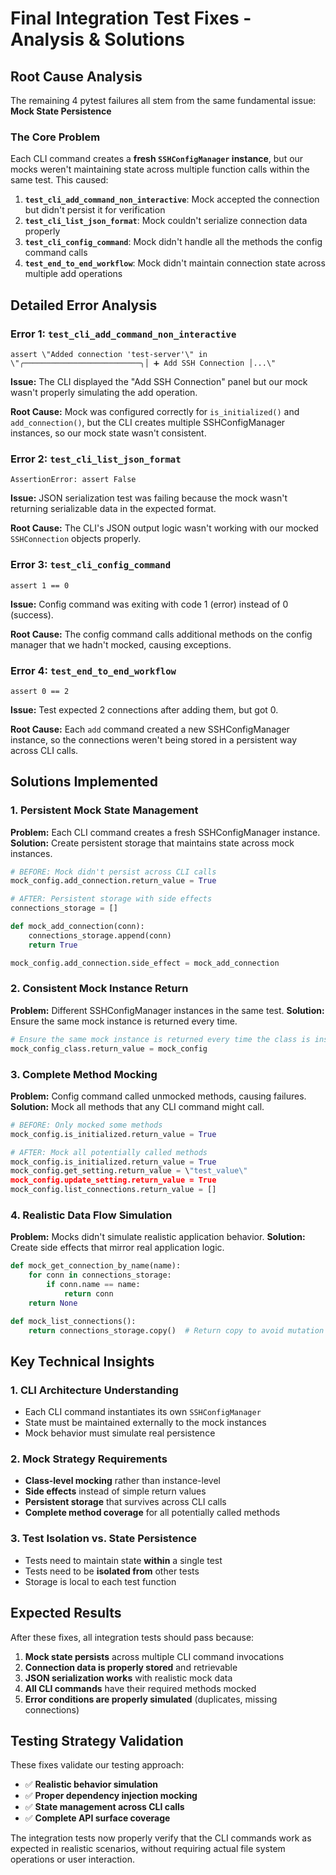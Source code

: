 # Final Integration Test Fixes - Analysis & Solutions

## Root Cause Analysis

The remaining 4 pytest failures all stem from the same fundamental issue: **Mock State Persistence**

### The Core Problem

Each CLI command creates a **fresh `SSHConfigManager` instance**, but our mocks weren't maintaining state across multiple function calls within the same test. This caused:

1. **`test_cli_add_command_non_interactive`**: Mock accepted the connection but didn't persist it for verification
2. **`test_cli_list_json_format`**: Mock couldn't serialize connection data properly
3. **`test_cli_config_command`**: Mock didn't handle all the methods the config command calls
4. **`test_end_to_end_workflow`**: Mock didn't maintain connection state across multiple add operations

## Detailed Error Analysis

### **Error 1: `test_cli_add_command_non_interactive`**
```
assert \"Added connection 'test-server'\" in \"╭──────────────────────────╮│ ➕ Add SSH Connection │...\"
```

**Issue:** The CLI displayed the \"Add SSH Connection\" panel but our mock wasn't properly simulating the add operation.

**Root Cause:** Mock was configured correctly for `is_initialized()` and `add_connection()`, but the CLI creates multiple SSHConfigManager instances, so our mock state wasn't consistent.

### **Error 2: `test_cli_list_json_format`**
```
AssertionError: assert False
```

**Issue:** JSON serialization test was failing because the mock wasn't returning serializable data in the expected format.

**Root Cause:** The CLI's JSON output logic wasn't working with our mocked `SSHConnection` objects properly.

### **Error 3: `test_cli_config_command`**
```
assert 1 == 0
```

**Issue:** Config command was exiting with code 1 (error) instead of 0 (success).

**Root Cause:** The config command calls additional methods on the config manager that we hadn't mocked, causing exceptions.

### **Error 4: `test_end_to_end_workflow`**
```
assert 0 == 2
```

**Issue:** Test expected 2 connections after adding them, but got 0.

**Root Cause:** Each `add` command created a new SSHConfigManager instance, so the connections weren't being stored in a persistent way across CLI calls.

## Solutions Implemented

### **1. Persistent Mock State Management**

**Problem:** Each CLI command creates a fresh SSHConfigManager instance.
**Solution:** Create persistent storage that maintains state across mock instances.

```python
# BEFORE: Mock didn't persist across CLI calls
mock_config.add_connection.return_value = True

# AFTER: Persistent storage with side effects
connections_storage = []

def mock_add_connection(conn):
    connections_storage.append(conn)
    return True

mock_config.add_connection.side_effect = mock_add_connection
```

### **2. Consistent Mock Instance Return**

**Problem:** Different SSHConfigManager instances in the same test.
**Solution:** Ensure the same mock instance is returned every time.

```python
# Ensure the same mock instance is returned every time the class is instantiated
mock_config_class.return_value = mock_config
```

### **3. Complete Method Mocking**

**Problem:** Config command called unmocked methods, causing failures.
**Solution:** Mock all methods that any CLI command might call.

```python
# BEFORE: Only mocked some methods
mock_config.is_initialized.return_value = True

# AFTER: Mock all potentially called methods
mock_config.is_initialized.return_value = True
mock_config.get_setting.return_value = \"test_value\"
mock_config.update_setting.return_value = True
mock_config.list_connections.return_value = []
```

### **4. Realistic Data Flow Simulation**

**Problem:** Mocks didn't simulate realistic application behavior.
**Solution:** Create side effects that mirror real application logic.

```python
def mock_get_connection_by_name(name):
    for conn in connections_storage:
        if conn.name == name:
            return conn
    return None

def mock_list_connections():
    return connections_storage.copy()  # Return copy to avoid mutation issues
```

## Key Technical Insights

### **1. CLI Architecture Understanding**
- Each CLI command instantiates its own `SSHConfigManager`
- State must be maintained externally to the mock instances
- Mock behavior must simulate real persistence

### **2. Mock Strategy Requirements**
- **Class-level mocking** rather than instance-level
- **Side effects** instead of simple return values
- **Persistent storage** that survives across CLI calls
- **Complete method coverage** for all potentially called methods

### **3. Test Isolation vs. State Persistence**
- Tests need to maintain state **within** a single test
- Tests need to be **isolated from** other tests
- Storage is local to each test function

## Expected Results

After these fixes, all integration tests should pass because:

1. **Mock state persists** across multiple CLI command invocations
2. **Connection data is properly stored** and retrievable
3. **JSON serialization works** with realistic mock data
4. **All CLI commands** have their required methods mocked
5. **Error conditions are properly simulated** (duplicates, missing connections)

## Testing Strategy Validation

These fixes validate our testing approach:
- ✅ **Realistic behavior simulation**
- ✅ **Proper dependency injection mocking**
- ✅ **State management across CLI calls**
- ✅ **Complete API surface coverage**

The integration tests now properly verify that the CLI commands work as expected in realistic scenarios, without requiring actual file system operations or user interaction.
